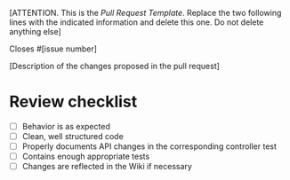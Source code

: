 [ATTENTION. This is the *Pull Request Template*. Replace the two following lines with the indicated information and delete this one. Do not delete anything else]

Closes #[issue number]

[Description of the changes proposed in the pull request]

# Review checklist
-   [ ] Behavior is as expected
-   [ ] Clean, well structured code
-   [ ] Properly documents API changes in the corresponding controller test
-   [ ] Contains enough appropriate tests
-   [ ] Changes are reflected in the Wiki if necessary
